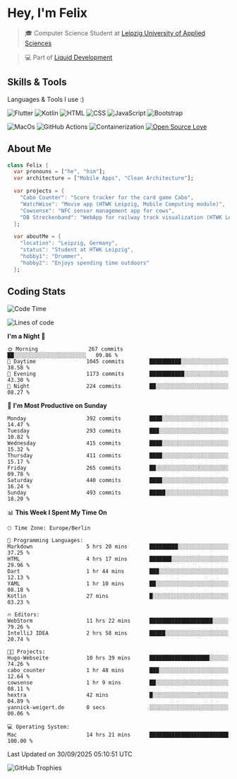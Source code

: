 # Hey, I'm Felix 
<!--
[![GitHub followers](https://img.shields.io/github/followers/flixcoo?style=social)](https://github.com/flixcoo)
[![GitHub stars](https://img.shields.io/github/stars/flixcoo?style=social)](https://github.com/flixcoo)
-->

> 🎓 Computer Science Student at [Leipzig University of Applied Sciences](https://htwk-leipzig.de)

>  💻 Part of [Liquid Development](https://github.com/LiquidDevelopmentDE)

<!-- ![Felix's GitHub stats](https://github-readme-stats.vercel.app/api?username=flixcoo&show_icons=true&theme=radical) -->
## Skills & Tools
Languages & Tools I use :)

![Flutter](https://img.shields.io/badge/Multi--Platform-Flutter-informational?style=flat&color=027DFD&logo=flutter&logoColor=027DFD)
![Kotlin](https://img.shields.io/badge/Android-Kotlin-informational?style=flat&color=7F52FF&logo=kotlin&logoColor=7F52FF)
![HTML](https://img.shields.io/badge/Web-HTML5-informational?style=flat&color=E34F26&logo=html5&logoColor=E34F26)
![CSS](https://img.shields.io/badge/Web-CSS3-informational?style=flat&color=F43059&logo=css&logoColor=F43059)
![JavaScript](https://img.shields.io/badge/Web-JavaScript-informational?style=flat&logo=javascript&color=F7DF1E)
![Bootstrap](https://img.shields.io/badge/Web-Bootstrap_5-informational?style=flat&color=7952B3&logo=bootstrap&logoColor=7952B3)

![MacOs](https://img.shields.io/badge/System-MacOS-informational?style=flat&logo=apple&logoColor=FFFFFF&color=222)
![GitHub Actions](https://img.shields.io/badge/CI/CD-GitHub_Actions-informational?style=flat&color=DD5D20&logo=github-actions&logoColor=DD5D20)
![Containerization](https://img.shields.io/badge/Containerization-Docker-informational?style=flat&color=2496ED&logo=docker&logoColor=2496ED)
[![Open Source Love](https://badges.frapsoft.com/os/v1/open-source.svg?v=102)](https://github.com/ellerbrock/open-source-badge/)

## About Me

```dart
class Felix {
  var pronouns = ["he", "him"];
  var architecture = ["Mobile Apps", "Clean Architecture"];

  var projects = {
    "Cabo Counter": "Score tracker for the card game Cabo",
    "WatchWise": "Movie app (HTWK Leipzig, Mobile Computing module)",
    "Cowsense": "NFC sensor management app for cows",
    "DB Streckenband": "WebApp for railway track visualization (HTWK Leipzig, Software Project module)"
  };

  var aboutMe = {
    "location": "Leipzig, Germany",
    "status": "Student at HTWK Leipzig",
    "hobby1": "Drummer",
    "hobby2": "Enjoys spending time outdoors"
  };
```

## Coding Stats
<!--START_SECTION:waka-->
![Code Time](http://img.shields.io/badge/Code%20Time-305%20hrs%2050%20mins-blue)

![Lines of code](https://img.shields.io/badge/From%20Hello%20World%20I%27ve%20Written-333.5%20thousand%20lines%20of%20code-blue)

**I'm a Night 🦉** 

```text
🌞 Morning                267 commits         ██░░░░░░░░░░░░░░░░░░░░░░░   09.86 % 
🌆 Daytime                1045 commits        ██████████░░░░░░░░░░░░░░░   38.58 % 
🌃 Evening                1173 commits        ███████████░░░░░░░░░░░░░░   43.30 % 
🌙 Night                  224 commits         ██░░░░░░░░░░░░░░░░░░░░░░░   08.27 % 
```
📅 **I'm Most Productive on Sunday** 

```text
Monday                   392 commits         ████░░░░░░░░░░░░░░░░░░░░░   14.47 % 
Tuesday                  293 commits         ███░░░░░░░░░░░░░░░░░░░░░░   10.82 % 
Wednesday                415 commits         ████░░░░░░░░░░░░░░░░░░░░░   15.32 % 
Thursday                 411 commits         ████░░░░░░░░░░░░░░░░░░░░░   15.17 % 
Friday                   265 commits         ██░░░░░░░░░░░░░░░░░░░░░░░   09.78 % 
Saturday                 440 commits         ████░░░░░░░░░░░░░░░░░░░░░   16.24 % 
Sunday                   493 commits         █████░░░░░░░░░░░░░░░░░░░░   18.20 % 
```


📊 **This Week I Spent My Time On** 

```text
🕑︎ Time Zone: Europe/Berlin

💬 Programming Languages: 
Markdown                 5 hrs 20 mins       █████████░░░░░░░░░░░░░░░░   37.25 % 
HTML                     4 hrs 17 mins       ███████░░░░░░░░░░░░░░░░░░   29.96 % 
Dart                     1 hr 44 mins        ███░░░░░░░░░░░░░░░░░░░░░░   12.13 % 
YAML                     1 hr 10 mins        ██░░░░░░░░░░░░░░░░░░░░░░░   08.18 % 
Kotlin                   27 mins             █░░░░░░░░░░░░░░░░░░░░░░░░   03.23 % 

🔥 Editors: 
WebStorm                 11 hrs 22 mins      ████████████████████░░░░░   79.26 % 
IntelliJ IDEA            2 hrs 58 mins       █████░░░░░░░░░░░░░░░░░░░░   20.74 % 

🐱‍💻 Projects: 
Hugo-Webseite            10 hrs 39 mins      ███████████████████░░░░░░   74.26 % 
cabo_counter             1 hr 48 mins        ███░░░░░░░░░░░░░░░░░░░░░░   12.64 % 
cowsense                 1 hr 9 mins         ██░░░░░░░░░░░░░░░░░░░░░░░   08.11 % 
hextra                   42 mins             █░░░░░░░░░░░░░░░░░░░░░░░░   04.89 % 
yannick-weigert.de       0 secs              ░░░░░░░░░░░░░░░░░░░░░░░░░   00.06 % 

💻 Operating System: 
Mac                      14 hrs 21 mins      █████████████████████████   100.00 % 
```


 Last Updated on 30/09/2025 05:10:51 UTC
<!--END_SECTION:waka-->

![GitHub Trophies](https://github-profile-trophy.vercel.app/?username=flixcoo&theme=onedark&row=1)
